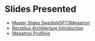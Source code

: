 # Slides Presented

- [Master Slides SwedishGPT3Megatron](SwedishGPT3Megatron.pdf)
- [Berzelius Architecture Introduction](BerzeliusArchIntro_BootCamp_Pres_v0.pdf) 
- [Megatron Profiling](MegatronProfiling.pdf)
